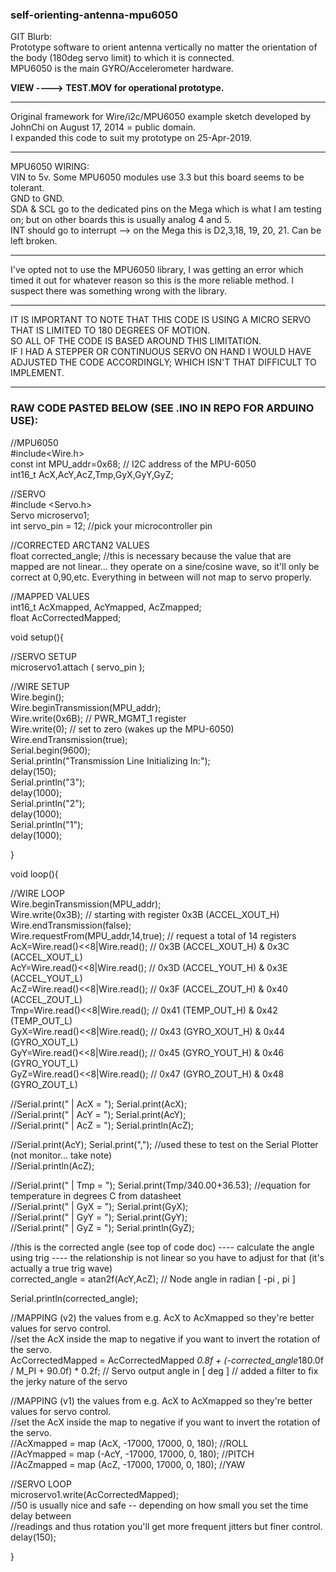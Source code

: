 ### self-orienting-antenna-mpu6050  
GIT Blurb:   
Prototype software to orient antenna vertically no matter the orientation of the body (180deg servo limit) to which it is connected.  
MPU6050 is the main GYRO/Accelerometer hardware.  

**VIEW ----> TEST.MOV for operational prototype.**   
_____________________________________________________________________________
Original framework for Wire/i2c/MPU6050 example sketch developed by JohnChi on August 17, 2014 = public domain.   
I expanded this code to suit my prototype on 25-Apr-2019.  
_____________________________________________________________________________
MPU6050 WIRING:   
VIN to 5v. Some MPU6050 modules use 3.3 but this board seems to be tolerant.    
GND to GND.   
SDA & SCL go to the dedicated pins on the Mega which is what I am testing on; but on other boards this is usually analog 4 and 5.   
INT should go to interrupt --> on the Mega this is D2,3,18, 19, 20, 21. Can be left broken.  
_____________________________________________________________________________
I've opted not to use the MPU6050 library, I was getting an error which timed it out for whatever reason so this is the more reliable method. I suspect there was something wrong with the library.
_____________________________________________________________________________
IT IS IMPORTANT TO NOTE THAT THIS CODE IS USING A MICRO SERVO THAT IS LIMITED TO 180 DEGREES OF MOTION.  
SO ALL OF THE CODE IS BASED AROUND THIS LIMITATION.   
IF I HAD A STEPPER OR CONTINUOUS SERVO ON HAND I WOULD HAVE ADJUSTED THE CODE ACCORDINGLY; WHICH ISN'T THAT DIFFICULT TO IMPLEMENT.   
_____________________________________________________________________________

### RAW CODE PASTED BELOW (SEE .INO IN REPO FOR ARDUINO USE):  

//MPU6050  
#include<Wire.h>  
const int MPU_addr=0x68;  // I2C address of the MPU-6050  
int16_t AcX,AcY,AcZ,Tmp,GyX,GyY,GyZ;  

//SERVO  
#include <Servo.h>  
Servo microservo1;  
int servo_pin = 12; //pick your microcontroller pin  

//CORRECTED ARCTAN2 VALUES  
float corrected_angle; //this is necessary because the value that are mapped are not linear... they operate on a sine/cosine wave, so it'll only be correct at 0,90,etc. Everything in between will not map to servo properly.  

//MAPPED VALUES  
int16_t AcXmapped, AcYmapped, AcZmapped;  
float AcCorrectedMapped;  

void setup(){  

  //SERVO SETUP  
  microservo1.attach ( servo_pin );  
  
  //WIRE SETUP  
  Wire.begin();  
  Wire.beginTransmission(MPU_addr);  
  Wire.write(0x6B);  // PWR_MGMT_1 register  
  Wire.write(0);     // set to zero (wakes up the MPU-6050)  
  Wire.endTransmission(true);  
  Serial.begin(9600);  
  Serial.println("Transmission Line Initializing In:");  
  delay(150);  
  Serial.println("3");  
  delay(1000);  
  Serial.println("2");  
  delay(1000);  
  Serial.println("1");  
  delay(1000);  

}  

void loop(){  

  //WIRE LOOP  
  Wire.beginTransmission(MPU_addr);  
  Wire.write(0x3B);  // starting with register 0x3B (ACCEL_XOUT_H)  
  Wire.endTransmission(false);  
  Wire.requestFrom(MPU_addr,14,true);  // request a total of 14 registers  
  AcX=Wire.read()<<8|Wire.read();  // 0x3B (ACCEL_XOUT_H) & 0x3C (ACCEL_XOUT_L)      
  AcY=Wire.read()<<8|Wire.read();  // 0x3D (ACCEL_YOUT_H) & 0x3E (ACCEL_YOUT_L)  
  AcZ=Wire.read()<<8|Wire.read();  // 0x3F (ACCEL_ZOUT_H) & 0x40 (ACCEL_ZOUT_L)  
  Tmp=Wire.read()<<8|Wire.read();  // 0x41 (TEMP_OUT_H) & 0x42 (TEMP_OUT_L)  
  GyX=Wire.read()<<8|Wire.read();  // 0x43 (GYRO_XOUT_H) & 0x44 (GYRO_XOUT_L)  
  GyY=Wire.read()<<8|Wire.read();  // 0x45 (GYRO_YOUT_H) & 0x46 (GYRO_YOUT_L)  
  GyZ=Wire.read()<<8|Wire.read();  // 0x47 (GYRO_ZOUT_H) & 0x48 (GYRO_ZOUT_L)  
 
  //Serial.print(" | AcX = "); Serial.print(AcX);  
  //Serial.print(" | AcY = "); Serial.print(AcY);  
  //Serial.print(" | AcZ = "); Serial.println(AcZ);  

  //Serial.print(AcY); Serial.print(","); //used these to test on the Serial Plotter (not monitor... take note)  
  //Serial.println(AcZ);  

  
  //Serial.print(" | Tmp =  "); Serial.print(Tmp/340.00+36.53);  //equation for temperature in degrees C from datasheet  
  //Serial.print(" | GyX = "); Serial.print(GyX);  
  //Serial.print(" | GyY = "); Serial.print(GyY);  
  //Serial.print(" | GyZ = "); Serial.println(GyZ);  

  //this is the corrected angle (see top of code doc) ---- calculate the angle using trig ---- the relationship is not linear so you have to adjust for that (it's actually a true trig wave)  
  corrected_angle = atan2f(AcY,AcZ);   // Node angle in radian [ -pi , pi ]  

  Serial.println(corrected_angle);  

  //MAPPING (v2) the values from e.g. AcX to AcXmapped so they're better values for servo control.  
  //set the AcX inside the map to negative if you want to invert the rotation of the servo.  
  AcCorrectedMapped = AcCorrectedMapped *0.8f + (-corrected_angle*180.0f / M_PI + 90.0f) * 0.2f;   // Servo output angle in [ deg ] // added a filter to fix the jerky nature of the servo  

  
  //MAPPING (v1) the values from e.g. AcX to AcXmapped so they're better values for servo control.  
  //set the AcX inside the map to negative if you want to invert the rotation of the servo.  
  //AcXmapped = map (AcX, -17000, 17000, 0, 180); //ROLL  
  //AcYmapped = map (-AcY, -17000, 17000, 0, 180); //PITCH  
  //AcZmapped = map (AcZ, -17000, 17000, 0, 180); //YAW  

   //SERVO LOOP  
  microservo1.write(AcCorrectedMapped);  
  //50 is usually nice and safe -- depending on how small you set the time delay between   
  //readings and thus rotation you'll get more frequent jitters but finer control.  
  delay(150);  
   
}  
  

  
    
